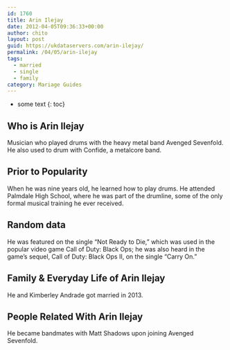 ```yaml
---
id: 1760
title: Arin Ilejay
date: 2012-04-05T09:36:33+00:00
author: chito
layout: post
guid: https://ukdataservers.com/arin-ilejay/
permalink: /04/05/arin-ilejay  
tags:
  - married
  - single
  - family
category: Mariage Guides
---
```


* some text
{: toc}


## Who is  Arin Ilejay
                  
                  
                  
Musician who played drums with the heavy metal band Avenged Sevenfold. He also used to drum with Confide, a metalcore band.
                  
                
                
                
## Prior to Popularity 
                  
                  
                  
When he was nine years old, he learned how to play drums. He attended Palmdale High School, where he was part of the drumline, some of the only formal musical training he ever received.
                  
                
                
                
## Random data 
                  
                  
                  
He was featured on the single &#8220;Not Ready to Die,&#8221; which was used in the popular video game Call of Duty: Black Ops; he was also heard in the game&#8217;s sequel, Call of Duty: Black Ops II, on the single &#8220;Carry On.&#8221;
                  
                
                
                
## Family & Everyday Life of Arin Ilejay
                  
                  
                  
He and Kimberley Andrade got married in 2013.
                  
                
                
                
## People Related With  Arin Ilejay
                  
                  
                  
He became bandmates with Matt Shadows upon joining Avenged Sevenfold.
                  
                
              
            
          
          
          
    
    
  
